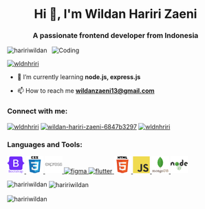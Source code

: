 <h1 align="center">Hi 👋, I'm Wildan Hariri Zaeni</h1>
<h3 align="center">A passionate frontend developer from Indonesia</h3>
<img align="right" alt="Coding" width="400" src="https://i.pinimg.com/originals/8c/f6/06/8cf60608f95bfae20a9e78884e1a33cb.gif">

<p align="left"> <img src="https://komarev.com/ghpvc/?username=haririwildan&label=Profile%20views&color=0e75b6&style=flat" alt="haririwildan" /> </p>

<p align="left"> <a href="https://twitter.com/wldnhriri" target="blank"><img src="https://img.shields.io/twitter/follow/wldnhriri?logo=twitter&style=for-the-badge" alt="wldnhriri" /></a> </p>

- 🌱 I’m currently learning **node.js, express.js**

- 📫 How to reach me **wildanzaeni13@gmail.com**

<h3 align="left">Connect with me:</h3>
<p align="left">
<a href="https://twitter.com/wldnhriri" target="blank"><img align="center" src="https://raw.githubusercontent.com/rahuldkjain/github-profile-readme-generator/master/src/images/icons/Social/twitter.svg" alt="wldnhriri" height="30" width="40" /></a>
<a href="https://linkedin.com/in/wildan-hariri-zaeni-6847b3297" target="blank"><img align="center" src="https://raw.githubusercontent.com/rahuldkjain/github-profile-readme-generator/master/src/images/icons/Social/linked-in-alt.svg" alt="wildan-hariri-zaeni-6847b3297" height="30" width="40" /></a>
<a href="https://instagram.com/wldnhriri" target="blank"><img align="center" src="https://raw.githubusercontent.com/rahuldkjain/github-profile-readme-generator/master/src/images/icons/Social/instagram.svg" alt="wldnhriri" height="30" width="40" /></a>
</p>

<h3 align="left">Languages and Tools:</h3>
<p align="left"> <a href="https://getbootstrap.com" target="_blank" rel="noreferrer"> <img src="https://raw.githubusercontent.com/devicons/devicon/master/icons/bootstrap/bootstrap-plain-wordmark.svg" alt="bootstrap" width="40" height="40"/> </a> <a href="https://www.w3schools.com/css/" target="_blank" rel="noreferrer"> <img src="https://raw.githubusercontent.com/devicons/devicon/master/icons/css3/css3-original-wordmark.svg" alt="css3" width="40" height="40"/> </a> <a href="https://expressjs.com" target="_blank" rel="noreferrer"> <img src="https://raw.githubusercontent.com/devicons/devicon/master/icons/express/express-original-wordmark.svg" alt="express" width="40" height="40"/> </a> <a href="https://www.figma.com/" target="_blank" rel="noreferrer"> <img src="https://www.vectorlogo.zone/logos/figma/figma-icon.svg" alt="figma" width="40" height="40"/> </a> <a href="https://flutter.dev" target="_blank" rel="noreferrer"> <img src="https://www.vectorlogo.zone/logos/flutterio/flutterio-icon.svg" alt="flutter" width="40" height="40"/> </a> <a href="https://www.w3.org/html/" target="_blank" rel="noreferrer"> <img src="https://raw.githubusercontent.com/devicons/devicon/master/icons/html5/html5-original-wordmark.svg" alt="html5" width="40" height="40"/> </a> <a href="https://developer.mozilla.org/en-US/docs/Web/JavaScript" target="_blank" rel="noreferrer"> <img src="https://raw.githubusercontent.com/devicons/devicon/master/icons/javascript/javascript-original.svg" alt="javascript" width="40" height="40"/> </a> <a href="https://www.mongodb.com/" target="_blank" rel="noreferrer"> <img src="https://raw.githubusercontent.com/devicons/devicon/master/icons/mongodb/mongodb-original-wordmark.svg" alt="mongodb" width="40" height="40"/> </a> <a href="https://nodejs.org" target="_blank" rel="noreferrer"> <img src="https://raw.githubusercontent.com/devicons/devicon/master/icons/nodejs/nodejs-original-wordmark.svg" alt="nodejs" width="40" height="40"/> </a> </p>

<p><img align="left" src="https://github-readme-stats.vercel.app/api/top-langs?username=haririwildan&show_icons=true&locale=en&layout=compact" alt="haririwildan" /></p>

<p>&nbsp;<img align="center" src="https://github-readme-stats.vercel.app/api?username=haririwildan&show_icons=true&locale=en" alt="haririwildan" /></p>

<p><img align="center" src="https://github-readme-streak-stats.herokuapp.com/?user=haririwildan&" alt="haririwildan" /></p>

